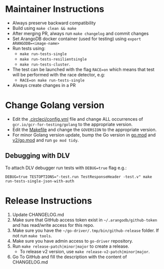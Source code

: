 # Maintainer Instructions

- Always preserve backward compatibility
- Build using `make clean && make`
- After merging PR, always run `make changelog` and commit changes
- Set ArangoDB docker container (used for testing) using `export ARANGODB=<image-name>`
- Run tests using:
  - `make run-tests-single`
  - `make run-tests-resilientsingle`
  - `make run-tests-cluster`.
- The test can be launched with the flag `RACE=on` which means that test will be performed with the race detector, e.g:
  - `RACE=on make run-tests-single`
- Always create changes in a PR


# Change Golang version

- Edit the [.circleci/config.yml](.circleci/config.yml) file and change ALL occurrences of `gcr.io/gcr-for-testing/golang` to the appropriate version.
- Edit the [Makefile](Makefile) and change the `GOVERSION` to the appropriate version.
- For minor Golang version update, bump the Go version in [go.mod](go.mod) and [v2/go.mod](v2/go.mod) and run `go mod tidy`.

## Debugging with DLV

To attach DLV debugger run tests with `DEBUG=true` flag e.g.:
```shell
DEBUG=true TESTOPTIONS="-test.run TestResponseHeader -test.v" make run-tests-single-json-with-auth
```

# Release Instructions

1. Update CHANGELOG.md
2. Make sure that GitHub access token exist in `~/.arangodb/github-token` and has read/write access for this repo.
3. Make sure you have the `~/go-driver/.tmp/bin/github-release` folder. If not run `make tools`.
4. Make sure you have admin access to `go-driver` repository.
5. Run `make release-patch|minor|major` to create a release.
   - To release v2 version, use `make release-v2-patch|minor|major`.
6. Go To GitHub and fill the description with the content of CHANGELOG.md
